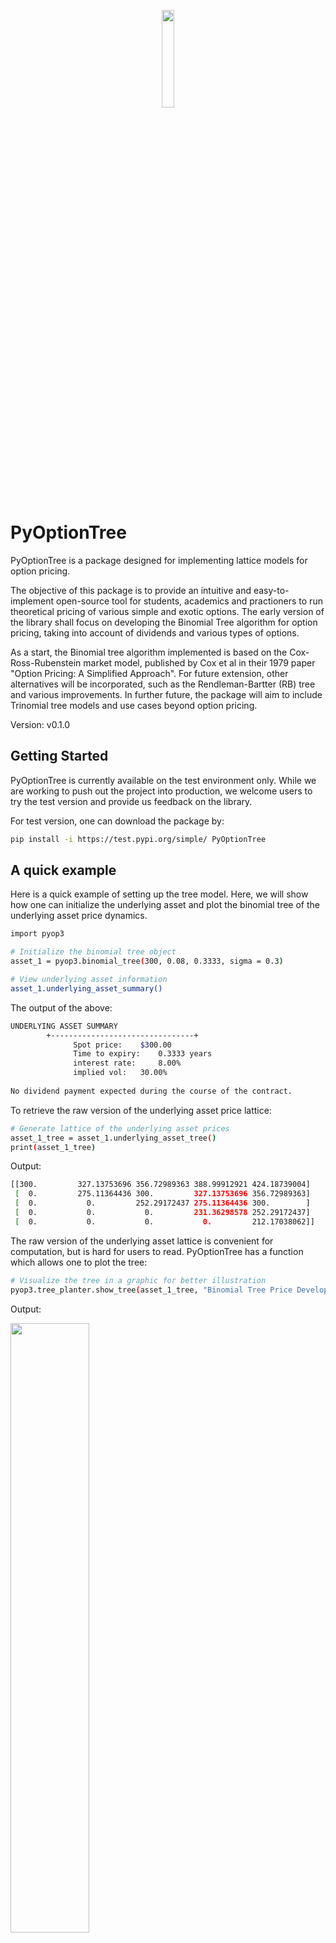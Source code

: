 <p align="center">
    <img width=20% src="https://github.com/Finsinyur/PyOptionTree/blob/main/media/PyOp3_logo_v0.png?raw=true">
</p>

# PyOptionTree

PyOptionTree is a package designed for implementing lattice models for option pricing.

The objective of this package is to provide an intuitive and easy-to-implement open-source tool for students, academics and practioners to run theoretical pricing of
various simple and exotic options. The early version of the library shall focus on developing the Binomial Tree algorithm for option pricing, taking into account of dividends and various types of options.

As a start, the Binomial tree algorithm implemented is based on the Cox-Ross-Rubenstein market model, published by Cox et al in their 1979 paper "Option Pricing: A Simplified Approach". For future extension, other alternatives will be incorporated, such as the Rendleman-Bartter (RB) tree and various improvements. In further future, the package will aim to include Trinomial tree models and use cases beyond option pricing.

Version: v0.1.0

## Getting Started

PyOptionTree is currently available on the test environment only. While we are working to push out the project into production, we welcome users to try the test version and provide us feedback on the library.

For test version, one can download the package by:

```bash
pip install -i https://test.pypi.org/simple/ PyOptionTree
```

## A quick example

Here is a quick example of setting up the tree model. Here, we will show how one can initialize the underlying asset and plot the binomial tree of the underlying asset price dynamics.

```bash
import pyop3

# Initialize the binomial tree object
asset_1 = pyop3.binomial_tree(300, 0.08, 0.3333, sigma = 0.3)

# View underlying asset information
asset_1.underlying_asset_summary()

```

The output of the above:

```bash
UNDERLYING ASSET SUMMARY
        +--------------------------------+
              Spot price: 	 $300.00
              Time to expiry: 	 0.3333 years
              interest rate: 	 8.00%
              implied vol: 	 30.00%
              
No dividend payment expected during the course of the contract.
```

To retrieve the raw version of the underlying asset price lattice:

```bash
# Generate lattice of the underlying asset prices
asset_1_tree = asset_1.underlying_asset_tree()
print(asset_1_tree)
```

Output:

```bash
[[300.         327.13753696 356.72989363 388.99912921 424.18739004]
 [  0.         275.11364436 300.         327.13753696 356.72989363]
 [  0.           0.         252.29172437 275.11364436 300.        ]
 [  0.           0.           0.         231.36298578 252.29172437]
 [  0.           0.           0.           0.         212.17038062]]
```

The raw version of the underlying asset lattice is convenient for computation, but is hard for users to read.
PyOptionTree has a function which allows one to plot the tree:
```bash
# Visualize the tree in a graphic for better illustration
pyop3.tree_planter.show_tree(asset_1_tree, "Binomial Tree Price Development of Underlying Asset")
```

Output:

<img width=50% src="https://github.com/Finsinyur/PyOptionTree/blob/main/media/example_asset%20tree.png?raw=true">

## Overview of Binomial tree option pricing models

## Features
This section documents the features of PyOptionTree, with brief introduction of each features.
A comprehensive demonstration of the PyOptionTree may be found in the tutorials [here](https://github.com/Finsinyur/PyOptionTree/tree/main/tutorials).

### Underlying asset price dynamics
Similar to the basic approach to binomial tree option pricing, all impementation of option pricing starts with creating the binomial tree to illustrate the underlying asset price dynamics. The below image summarizes the implementation of the PyOptionTree.

<img width=50% src="https://github.com/Finsinyur/PyOptionTree/blob/main/tutorials/img/tut1_pic1.png?raw=true">

- Define expiry and number of discrete steps during the contract lifetime:

  - the most basic approach is a user-defined time-to-expiry, this is defined by the number of years; the number of discrete steps is flexible as long as it is a whole number
  - alternatively, user can define the spot date (current date) and the expiration date; this feature is created to fit real world analysis, in which users are given expiration date of the contract rather than the time-to-expiry; the number of discrete steps can be flexible (either user-defined or in numebr of days) in absence of an ex-div date
  - if an ex-div date is defined the number of discrete steps is then strictly in days

- Define type of binomial tree
  - At the moment, only two types of tree are supported, namely the CRR Tree and the RB Tree
  - Advanced tree models, including various improvements to the original tree models, trinomial tree, and other complex models will be introduced in future improvement

- Define upward and downward multipliers, $u$ and $d$
  - Users can directly define the upward multiplier $u$; depending on the type of tree defined, the corresponding downward multiplier $d$ will be calculated
  - Alternatively, to suit real-world analysis, user can provide the implied volatility $\sigma$; the $u$ and $d$ will be calculated based on the tree type

### Trading days
Embedded into the PyOptionTree library and also callable as a function, PyOptionTree offers a simple-to-use solution for calculating the number of trading days between two distinct dates. User simply needs to provide the start date, end date, and a collection of trading holidays for this to work.

```bash
nbr_trading_days = pyop3.tools.get_trading_days('01-12-2020', '10-01-2021',\
                                                trading_holidays = ['24-12-2020', '25-12-2020',\
                                                                    '31-12-2020', '01-01-2021'])
print(nbr_trading_days)
```

Output:
```bash
25
```

Future improvement to the function may include connecting to a reliable trading calendar source to automatically retrieve the trading holidays.


### Dividends and yield treatment
PyOptionTree supports inclusion of known dollar dividends (up to only one dividend payment during the option lifetime) and known yield.

- Known dollar dividends
  - Supports known dollar dividends occuring on and before the expiration date, during the life time of the contract
  - Due to non-recombining nature of the tree for dividends occuring midpoint, an approximation method is introduced to force tree recombination
  - Approximation method will be enhanced and improved based on known research papers in future improvement
  - Module will be enhanced to accomodate multiple known dollar dividends to account for option on dividend-paying asset with long time-to-expiry; at the moment, this needs to be approximated using dividend yield

- Known (dividend) yield
  - Natively supports inclusion of dividend yield
  - Suitable for pricing of currency options, with the foreign interest rate being the ```div_yield```

### European options
European option pricing is the core of binomial tree model. To initiate the European Option pricing, user needs to initialize the ```pyop3.european_option``` object by passing the ```pyop3.binomial_tree``` object and the strike price.

```bash
my_european_option = pyop3.european_option(asset_1, strike)
```

PyOptionTree computes option prices with two methods.

- Distinctly calling the ```call()``` or ```put()``` methods to derive call and put values respectively
  - by running the distinct methods, PyOptionTree will compute the entire option lattice to derive the option value


### American options

### Visualizing the tree

### Calibration



## Advantages of project

## Contributing

We welcome contributions from the community! More will be shared on how contributions to the package can be made.

PyOptionTree is currently maintained by:
- Caden Lee
- Kenn Ong
- Lora Lee


## Getting in touch
